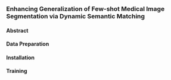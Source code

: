 ### Enhancing Generalization of Few-shot Medical Image Segmentation via Dynamic Semantic Matching


#### Abstract




#### Data Preparation 



#### Installation 



#### Training 


